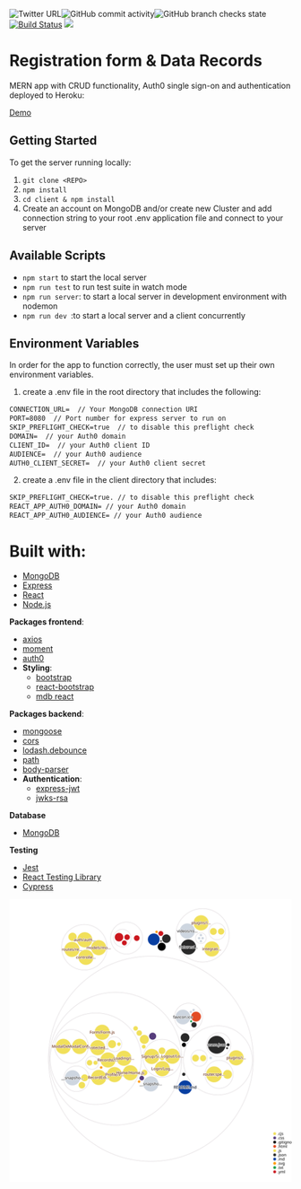 ![Twitter URL](https://img.shields.io/twitter/url?style=social&url=https%3A%2F%2Ftwitter.com%2FVladBurlutsky)![GitHub commit activity](https://img.shields.io/github/commit-activity/m/nezlobnaya/registration_form?style=plastic)![GitHub branch checks state](https://img.shields.io/github/checks-status/nezlobnaya/registration_form/main)[![Build Status](https://app.travis-ci.com/nezlobnaya/registration_form.svg?branch=main)](https://app.travis-ci.com/nezlobnaya/registration_form) <img src="https://badgen.net/badge/LastUpdate/Sept2021/green?icon=github" />

# Registration form & Data Records

MERN app with CRUD functionality, Auth0 single sign-on and authentication deployed to Heroku:

[Demo](https://reggg-form.herokuapp.com/)

## Getting Started

To get the server running locally:

1. `git clone <REPO>`
2. `npm install`
3. `cd client & npm install`
4. Create an account on MongoDB and/or create new Cluster and add connection string to your root .env application file and connect to your server

## Available Scripts

- `npm start` to start the local server
- `npm run test` to run test suite in watch mode
- `npm run server`: to start a local server in development environment with nodemon
- `npm run dev `:to start a local server and a client concurrently

## Environment Variables

In order for the app to function correctly, the user must set up their own environment variables.

1. create a .env file in the root directory that includes the following:

```
CONNECTION_URL=  // Your MongoDB connection URI
PORT=8080  // Port number for express server to run on
SKIP_PREFLIGHT_CHECK=true  // to disable this preflight check
DOMAIN=  // your Auth0 domain
CLIENT_ID=  // your Auth0 client ID
AUDIENCE=  // your Auth0 audience 
AUTH0_CLIENT_SECRET=  // your Auth0 client secret

```

2. create a .env file in the client directory that includes:

```
SKIP_PREFLIGHT_CHECK=true. // to disable this preflight check
REACT_APP_AUTH0_DOMAIN= // your Auth0 domain
REACT_APP_AUTH0_AUDIENCE= // your Auth0 audience 

```

# <b>Built with</b>:
- [MongoDB](https://www.mongodb.com/)
- [Express](https://expressjs.com/)
- [React](https://reactjs.org)
- [Node.js](https://nodejs.org)


<b>Packages frontend</b>:
- [axios](https://www.npmjs.com/package/axios)
- [moment](https://www.npmjs.com/package/moment)
- [auth0](https://github.com/auth0/auth0-react)
- <b>Styling</b>:
  - [bootstrap](https://www.npmjs.com/package/bootstrap)
  - [react-bootstrap]( https://react-bootstrap.github.io/)
  - [mdb react]( https://mdbootstrap.com/docs/react/)
  
  
 
<b>Packages backend</b>:
- [mongoose](https://www.npmjs.com/package/mongoose)
- [cors](https://www.npmjs.com/package/cors)
- [lodash.debounce](https://www.npmjs.com/package/lodash.debounce)
- [path](https://www.npmjs.com/package/path)
- [body-parser](https://www.npmjs.com/package/body-parser)
- <b>Authentication</b>:
  - [express-jwt](https://github.com/auth0/express-jwt)
  - [jwks-rsa](https://github.com/auth0/node-jwks-rsa)

<b>Database</b>
- [MongoDB](https://www.mongodb.com/)

<b>Testing</b>
- [Jest](https://jestjs.io/)
- [React Testing Library](https://testing-library.com/docs/react-testing-library/intro/)
- [Cypress](https://cypress.io/)

![Visualization of the codebase](./diagram.svg)
